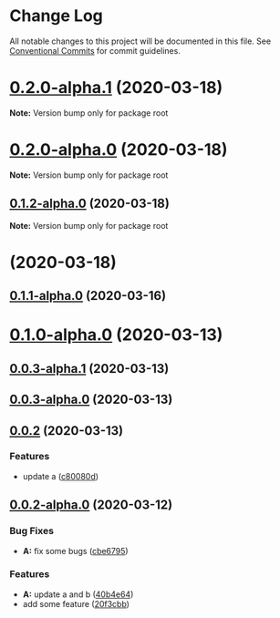 # Change Log

All notable changes to this project will be documented in this file.
See [Conventional Commits](https://conventionalcommits.org) for commit guidelines.

# [0.2.0-alpha.1](https://github.com/erraX/test-lerna/compare/v0.2.0-alpha.0...v0.2.0-alpha.1) (2020-03-18)

**Note:** Version bump only for package root





# [0.2.0-alpha.0](https://github.com/erraX/test-lerna/compare/v0.1.1-alpha.0...v0.2.0-alpha.0) (2020-03-18)

**Note:** Version bump only for package root





## [0.1.2-alpha.0](https://github.com/erraX/test-lerna/compare/v0.1.1-alpha.0...v0.1.2-alpha.0) (2020-03-18)

**Note:** Version bump only for package root





# [](https://github.com/erraX/test-lerna/compare/v0.1.1-alpha.0...v) (2020-03-18)



## [0.1.1-alpha.0](https://github.com/erraX/test-lerna/compare/v0.1.0-alpha.0...v0.1.1-alpha.0) (2020-03-16)



# [0.1.0-alpha.0](https://github.com/erraX/test-lerna/compare/v0.0.3-alpha.1...v0.1.0-alpha.0) (2020-03-13)



## [0.0.3-alpha.1](https://github.com/erraX/test-lerna/compare/v0.0.3-alpha.0...v0.0.3-alpha.1) (2020-03-13)



## [0.0.3-alpha.0](https://github.com/erraX/test-lerna/compare/v0.0.2...v0.0.3-alpha.0) (2020-03-13)



## [0.0.2](https://github.com/erraX/test-lerna/compare/v0.0.2-alpha.0...v0.0.2) (2020-03-13)


### Features

* update a ([c80080d](https://github.com/erraX/test-lerna/commit/c80080d6b54a1f941b32a742bcc85c14882e2fb8))



## [0.0.2-alpha.0](https://github.com/erraX/test-lerna/compare/cbe67955443833a394091cbd56cb603571047934...v0.0.2-alpha.0) (2020-03-12)


### Bug Fixes

* **A:** fix some bugs ([cbe6795](https://github.com/erraX/test-lerna/commit/cbe67955443833a394091cbd56cb603571047934))


### Features

* **A:** update a and b ([40b4e64](https://github.com/erraX/test-lerna/commit/40b4e6459325a56775c2b6ed57e8ddcf19d8210e))
* add some feature ([20f3cbb](https://github.com/erraX/test-lerna/commit/20f3cbb5edb317d17a8386588859832b2eaaae49))

